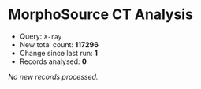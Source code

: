 # MorphoSource CT Analysis

* Query: `X-ray`
* New total count: **117296**
* Change since last run: **1**
* Records analysed: **0**

_No new records processed._